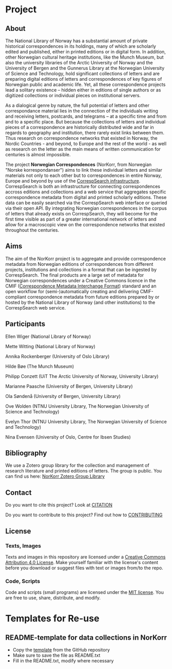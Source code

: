 # Project
## About

The National Library of Norway has a substantial amount of private historical correspondences in its holdings,<!--<sup>[1](#NBnrLetters)</sup>--> many of which are scholarly edited and published, either in printed editions or in digital form. In addition, other Norwegian cultural heritage institutions, like the Munch Museum,<!--<sup>[2](#MMnrLetters)</sup>--> but also the university libraries of the Arctic University of Norway<!--<sup>[3](#UiTnrLetters)</sup>-->  and the University of Bergen<!--<sup>[4](#UiBnrLetters)</sup>--> and the Gunnerus Library at the Norwegian University of Science and Technology,<!--<sup>[5](#NTNUnrLetters)</sup>--> hold significant collections of letters and are preparing digital editions of letters and correspondences of key figures of Norwegian public and academic life. Yet, all these correspondence projects lead a solitary existence – hidden either in editions of single authors or as digitized collections or individual pieces on institutional servers.

As a dialogical genre by nature, the full potential of letters and other correspondance material lies in the connection of the individuals writing and receiving letters, postcards, and telegrams – at a specific time and from and to a specific place. But because the collections of letters and individual pieces of a correspondence are historically distributed wide and far in regards to geography and institution, there rarely exist links between them. Thus research on correspondence networks that existed in Norway, the Nordic Countries - and beyond, to Europe and the rest of the world - as well as research on the letter as the main means of written communication for centuries is almost impossible.

The project **Norwegian Correspondences** (NorKorr, from Norwegian "Norske korrespondanser") aims to link these individual letters and similar materials not only to each other but to correspondences in entire Norway, Europe and beyond by use of the [CorrespSearch infrastructure](https://correspsearch.net/index.xql). CorrespSearch is both an infrastructure for connecting correspondences accross editions and collections and a web service that aggregates specific correspondence metadata from digital and printed scholarly editions.<!--<sup>[6](#Dumont1)</sup>--> These data can be easily searched via the CorrespSearch web interface or queried via their open API. By integrating Norwegian correspondences in the corpus of letters that already exists on CorrespSearch, they will become for the first time visible as part of a greater international network of letters and allow for a macroscopic view on the correspondence networks that existed throughout the centuries.

## Aims

The aim of the NorKorr project is to aggregate and provide correspondence metadata from Norwegian editions of correspondences from different projects, institutions and collections in a format that can be ingested by CorrespSearch. The final products are a large set of metadata for Norwegian correspondences under a Creative Commons licence in the CMIF ([Correspondence Metadata Interchange Format](https://github.com/TEI-Correspondence-SIG/CMIF)) standard and an open workflow for (semi-)automatically creating and delivering CMIF-compliant correspondence metadata from future editions prepared by or hosted by the National Library of Norway (and other institutions) to the CorrespSearch web service.

## Participants

Ellen Wiger (National Library of Norway)

Mette Witting (National Library of Norway)

Annika Rockenberger (University of Oslo Library)

Hilde Bøe (The Munch Museum)

Philipp Conzett (UiT The Arctic University of Norway, University Library)

Marianne Paasche (University of Bergen, University Library)

Ola Søndenå (University of Bergen, University Library)

Ove Wolden (NTNU University Library, The Norwegian University of Science and Technology)

Evelyn Thor (NTNU University Library, The Norwegian University of Science and Technology)

Nina Evensen (University of Oslo, Centre for Ibsen Studies)

## Bibliography

We use a Zotero group library for the collection and management of research literature and printed editions of letters. The group is public. You can find us here: [NorKorr Zotero Group Library](https://www.zotero.org/groups/2214573/norkorr)

## Contact

Do you want to cite this project? Look at [CITATION](CITATION.txt)

Do you want to contribute to this project? Find out how to [CONTRIBUTING](CONTRIBUTING.txt)

## License

### Texts, Images

Texts and images in this repository are licensed under a [Creative Commons Attribution 4.0 License](LICENSE.txt). Make yourself familiar with the license's content before you download or suggest files with text or images from/to the repo.

### Code, Scripts

Code and scripts (small programs) are licensed under the [MIT license](https://spdx.org/licenses/MIT.html). You are free to use, share, distribute, and modify.

# Templates for Re-use

## README-template for data collections in NorKorr
* Copy the [template](https://github.com/arockenberger/rdm-materials/blob/master/readme-template.txt) from the GitHub repository
* Make sure to save the file as README.txt
* Fill in the README.txt, modify where necessary
